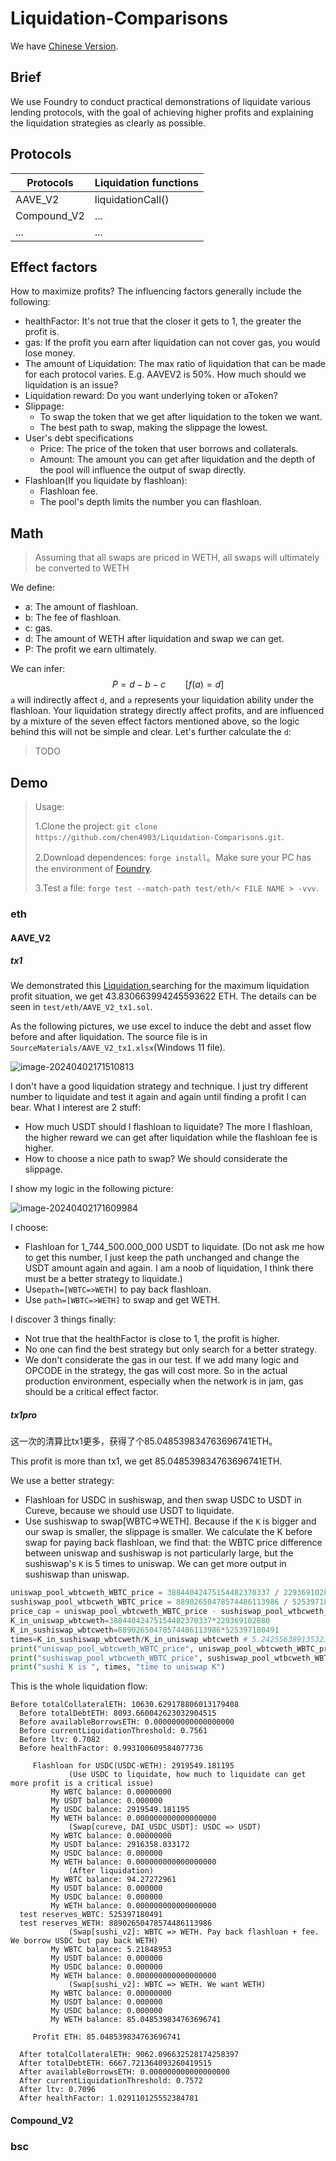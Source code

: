 # Liquidation-Comparisons 

We have [Chinese Version](https://github.com/chen4903/Liquidation-Comparisons/blob/master/README_CN.md).

## Brief

We use Foundry to conduct practical demonstrations of liquidate various lending protocols, with the goal of achieving higher profits and explaining the liquidation strategies as clearly as possible.

## Protocols

| Protocols   | Liquidation functions |
| ----------- | --------------------- |
| AAVE_V2     | liquidationCall()     |
| Compound_V2 | ...                   |
| ...         | ...                   |

## Effect factors

How to maximize profits? The influencing factors generally include the following:

- healthFactor: It's not true that the closer it gets to 1, the greater the profit is.
- gas: If the profit you earn after liquidation can not cover gas, you would lose money.
- The amount of Liquidation: The max ratio of liquidation that can be made for each protocol varies. E.g. AAVEV2 is 50%. How much should we liquidation is an issue?
- Liquidation reward: Do you want underlying token or aToken?
- Slippage:
  - To swap the token that we get after liquidation to the token we want.
  - The best path to swap, making the slippage the lowest.
- User's debt specifications
  - Price: The price of the token that user borrows and collaterals.
  - Amount: The amount you can get after liquidation and the depth of the pool will influence the output of swap directly.
- Flashloan(If you liquidate by flashloan):
  - Flashloan fee.
  - The pool's depth limits the number you can flashloan.

## Math

> Assuming that all swaps are priced in WETH, all swaps will ultimately be converted to WETH

We define:

- a: The amount of flashloan.
- b: The fee of flashloan.
- c: gas.
- d: The amount of WETH after liquidation and swap we can get.
- P: The profit we earn ultimately.

We can infer:
$$
P = d - b -c \qquad [f(a) = d]
$$
`a` will indirectly affect `d`, and `a` represents your liquidation ability under the flashloan. Your liquidation strategy directly affect profits, and are influenced by a mixture of the seven effect factors mentioned above, so the logic behind this will not be simple and clear. Let's further calculate the `d`:

>  TODO

## Demo

> Usage: 
>
> 1.Clone the project: `git clone https://github.com/chen4903/Liquidation-Comparisons.git`.
>
> 2.Download dependences: `forge install`。Make sure your PC has the environment of [Foundry](https://book.getfoundry.sh/).
>
> 3.Test a file: `forge test --match-path test/eth/< FILE NAME > -vvv`.

### eth

#### AAVE_V2

##### tx1

We demonstrated this [Liquidation](https://etherscan.io/tx/0xac7df37a43fab1b130318bbb761861b8357650db2e2c6493b73d6da3d9581077),searching for the maximum liquidation profit situation, we get 43.830663994245593622 ETH. The details can be seen in `test/eth/AAVE_V2_tx1.sol`.

As the following pictures, we use excel to induce the debt and asset flow before and after liquidation. The source file is in `SourceMaterials/AAVE_V2_tx1.xlsx`(Windows 11 file).

![image-20240402171510813](README/image-20240402171510813.png)

I don't have a good liquidation strategy and technique. I just try different number to liquidate and test it again and again until finding a profit I can bear. What I interest are 2 stuff: 

- How much USDT should I flashloan to liquidate? The more I flashloan, the higher reward we can get after liquidation while the flashloan fee is higher.
- How to choose a nice path to swap? We should considerate the slippage.

I show my logic in the following picture:

![image-20240402171609984](README/image-20240402171609984.png)

I choose: 

- Flashloan for 1_744_500.000_000 USDT to liquidate. (Do not ask me how to get this number, I just keep the path unchanged and change the USDT amount again and again. I am a noob of liquidation, I think there must be a better strategy to liquidate.)
- Use`path=[WBTC=>WETH]` to pay back flashloan.
- Use `path=[WBTC=>WETH]` to swap and get WETH.

I discover 3 things finally:

- Not true that the healthFactor is close to 1, the profit is higher.
- No one can find the best strategy but only search for a better strategy.
- We don't considerate the gas in our test. If we add many logic and OPCODE in the strategy, the gas will cost more. So in the actual production environment, especially when the network is in jam, gas should be a critical effect factor.

##### tx1pro

这一次的清算比tx1更多，获得了个85.048539834763696741ETH。

This profit is more than tx1, we get 85.048539834763696741ETH.

We use a better strategy:

- Flashloan for USDC in sushiswap, and then swap USDC to USDT in Cureve, because we should use USDT to liquidate.
- Use sushiswap to swap[WBTC=>WETH]. Because if the `K` is bigger and our swap is smaller, the slippage is smaller. We calculate the K before swap for paying back flashloan, we find that: the WBTC price difference between uniswap and sushiswap is not particularly large, but the sushiswap's `K` is 5 times to uniswap. We can get more output in sushiswap than uniswap.

```python
uniswap_pool_wbtcweth_WBTC_price = 38844042475154482370337 / 229369102880
sushiswap_pool_wtbcweth_WBTC_price = 88902650478574486113986 / 525397180491
price_cap = uniswap_pool_wbtcweth_WBTC_price - sushiswap_pool_wtbcweth_WBTC_price
K_in_uniswap_wbtcweth=38844042475154482370337*229369102880
K_in_sushiswap_wbtcweth=88902650478574486113986*525397180491
times=K_in_sushiswap_wbtcweth/K_in_uniswap_wbtcweth # 5.2425563891353235
print("uniswap_pool_wbtcweth_WBTC_price", uniswap_pool_wbtcweth_WBTC_price)
print("sushiswap_pool_wtbcweth_WBTC_price", sushiswap_pool_wtbcweth_WBTC_price)
print("sushi K is ", times, "time to uniswap K")
```

This is the whole liquidation flow:

```
Before totalCollateralETH: 10630.629178806013179408
  Before totalDebtETH: 8093.660042623032904515
  Before availableBorrowsETH: 0.000000000000000000
  Before currentLiquidationThreshold: 0.7561
  Before ltv: 0.7082
  Before healthFactor: 0.993100609584077736

     Flashloan for USDC(USDC-WETH): 2919549.181195
             (Use USDC to liquidate, how much to liquidate can get more profit is a critical issue)
         My WBTC balance: 0.00000000
         My USDT balance: 0.000000
         My USDC balance: 2919549.181195
         My WETH balance: 0.000000000000000000
             (Swap[cureve, DAI_USDC_USDT]: USDC => USDT)
         My WBTC balance: 0.00000000
         My USDT balance: 2916358.033172
         My USDC balance: 0.000000
         My WETH balance: 0.000000000000000000
             (After liquidation)
         My WBTC balance: 94.27272961
         My USDT balance: 0.000000
         My USDC balance: 0.000000
         My WETH balance: 0.000000000000000000
  test reserves_WBTC: 525397180491
  test reserves_WETH: 88902650478574486113986
             (Swap[sushi_v2]: WBTC => WETH. Pay back flashloan + fee. We borrow USDC but pay back WETH)
         My WBTC balance: 5.21848953
         My USDT balance: 0.000000
         My USDC balance: 0.000000
         My WETH balance: 0.000000000000000000
             (Swap[sushi_v2]: WBTC => WETH. We want WETH)
         My WBTC balance: 0.00000000
         My USDT balance: 0.000000
         My USDC balance: 0.000000
         My WETH balance: 85.048539834763696741

     Profit ETH: 85.048539834763696741

  After totalCollateralETH: 9062.096632528174258397
  After totalDebtETH: 6667.721364093260419515
  After availableBorrowsETH: 0.000000000000000000
  After currentLiquidationThreshold: 0.7572
  After ltv: 0.7096
  After healthFactor: 1.029110125552384781
```

#### Compound_V2

### bsc





















